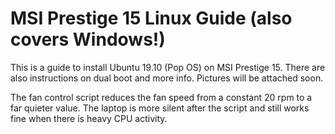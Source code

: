 MSI Prestige 15 Linux Guide (also covers Windows!)
==========

This is a guide to install Ubuntu 19.10 (Pop OS) on MSI Prestige 15. There are also instructions on dual boot and more info. Pictures will be attached soon.


The fan control script reduces the fan speed from a constant 20 rpm to a far quieter value. The laptop is more silent after the script and still works fine when there is heavy CPU activity.
